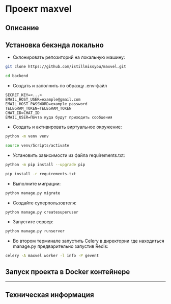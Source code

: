 # Проект maxvel

## Описание

## Установка бекэнда локально

* Склонировать репозиторий на локальную машину:
```bash
git clone https://github.com/istillmissyou/maxvel.git
```
```bash
cd backend
```

- Создать и заполнить по образцу .env-файл
```
SECRET_KEY=<...>
EMAIL_HOST_USER=example@gmail.com
EMAIL_HOST_PASSWORD=example_password
TELEGRAM_TOKEN=TELEGRAM_TOKEN
CHAT_ID=CHAT_ID
EMAIL_USER=Почта куда будут приходить сообщения
```

* Cоздать и активировать виртуальное окружение:

```bash
python -m venv venv
```

```bash
source venv/Scripts/activate
```

* Установить зависимости из файла requirements.txt:

```bash
python -m pip install --upgrade pip
```
```bash
pip install -r requirements.txt
```

* Выполните миграции:
```bash
python manage.py migrate
```

* Создайте суперпользовтеля:
```bash
python manage.py createsuperuser
```

* Запустите сервер:
```bash
python manage.py runserver
```

* Во втором терминале запустить Celery в директории где находиться manage.py предварительно запустив Redis:
```bash
celery -A maxvel worker -l info -P gevent
```

## Запуск проекта в Docker контейнере


---
## Техническая информация
